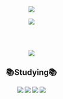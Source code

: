 <div align=center>
	<img src="https://capsule-render.vercel.app/api?type=waving&color=auto&height=200&section=header&text=Juhye0k's%20Github!&fontSize=90" />	
</div>
<div align=center>
	<br>
	<div>
	<img src="https://github-readme-stats.vercel.app/api?username=Juhye0k&show_icons=true&theme=holi">
	</div>
	<br></br>
	<br></br>
	<div>
	<img src="https://github-readme-stats.vercel.app/api/top-langs/?username=Juhye0k&layout=compact">

<div>
	<h2>📚Studying📚</h2>
 		<img src="https://img.shields.io/badge/Spring Boot-6DB33F?style=flat-square&logo=Spring boot&logoColor=white"/>
		<img src="https://img.shields.io/badge/Spring Security-6DB33F?style=flat-square&logo=Spring Security&logoColor=white"/>
		<img src="https://img.shields.io/badge/NestjS-E0234E?style=flat-square&logo=NestJs&logoColor=white"/>
  		<img src="https://img.shields.io/badge/Java-F7DF1E?style=flat-square&logo=Java&logoColor=white"/>
	

</div>



